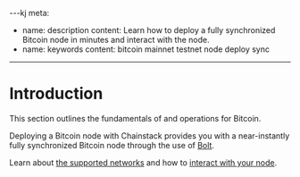 ---kj
meta:
  - name: description
    content: Learn how to deploy a fully synchronized Bitcoin node in minutes and interact with the node.
  - name: keywords
    content: bitcoin mainnet testnet node deploy sync
---

# Introduction

This section outlines the fundamentals of and operations for Bitcoin.

Deploying a Bitcoin node with Chainstack provides you with a near-instantly fully synchronized Bitcoin node through the use of [Bolt](/glossary/bolt).

Learn about [the supported networks](/operations/bitcoin/networks) and how to [interact with your node](/operations/bitcoin/tools).
